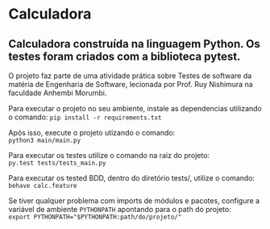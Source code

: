 # Calculadora

## Calculadora construída na linguagem Python. Os testes foram criados com a biblioteca pytest.
O projeto faz parte de uma atividade prática sobre Testes de software da matéria de Engenharia de Software, lecionada por Prof. Ruy Nishimura na faculdade Anhembi Morumbi.

Para executar o projeto no seu ambiente, instale as dependencias utilizando o comando:
`pip install -r requirements.txt`

Após isso, execute o projeto utizando o comando: <br />
`python3 main/main.py`

Para executar os testes utilize o comando na raiz do projeto: <br />
`py.test tests/tests_main.py`

Para executar os tested BDD, dentro do diretório tests/, utilize o comando: <br />
`behave calc.feature`

Se tiver qualquer problema com imports de módulos e pacotes, configure a variável de ambiente `PYTHONPATH` apontando para o path do projeto:<br />
`export PYTHONPATH="$PYTHONPATH:path/do/projeto/"`
